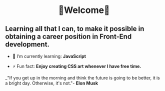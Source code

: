 <center><h1> 🦋Welcome🦋 </h1> </center>

  <h2>Learning all that I can, to make it possible in obtaining a career position in Front-End development.</h2>

  - 🌱 I’m currently learning: **JavaScript**
  
  - ⚡ Fun fact: **Enjoy creating CSS art whenever I have free time.** 
  
  _"If you get up in the morning and think the future is going to be better, it is a bright day. Otherwise, it's not."- **Elon Musk**
  

<!--
**JenniferSmith007/JenniferSmith007** is a ✨ _special_ ✨ repository because its `README.md` (this file) appears on your GitHub profile.

Here are some ideas to get you started:

- 🔭 I’m currently working on ...
- 🌱 I’m currently learning ...
- 👯 I’m looking to collaborate on ...
- 🤔 I’m looking for help with ...
- 💬 Ask me about ...
- 📫 How to reach me: ...
- 😄 Pronouns: ...
- ⚡ Fun fact: ...
-->
